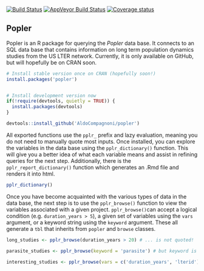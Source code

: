 
<!-- README.md is generated from README.Rmd. Please edit that file -->
[![Build Status](https://travis-ci.org/AldoCompagnoni/popler.svg?branch=master)](https://travis-ci.org/AldoCompagnoni/popler) [![AppVeyor Build Status](https://ci.appveyor.com/api/projects/status/github/AldoCompagnoni/popler?branch=master&svg=true)](https://ci.appveyor.com/project/AldoCompagnoni/popler) [![Coverage status](https://codecov.io/gh/AldoCompagnoni/popler/branch/master/graph/badge.svg)](https://codecov.io/github/AldoCompagnoni/popler?branch=master)

Popler
------

Popler is an R package for querying the *Popler* data base. It connects to an SQL data base that contains information on long term population dynamics studies from the US LTER network. Currently, it is only available on GitHub, but will hopefully be on CRAN soon.

``` r
# Install stable version once on CRAN (hopefully soon!)
install.packages('popler')


# Install development version now
if(!require(devtools, quietly = TRUE)) {
  install.packages(devtools)
}

devtools::install_github('AldoCompagnoni/popler')
```

All exported functions use the `pplr_` prefix and lazy evaluation, meaning you do not need to manually quote most inputs. Once installed, you can explore the variables in the data base using the `pplr_dictionary()` function. This will give you a better idea of what each variable means and assist in refining queries for the next step. Additionally, there is the `pplr_report_dictionary()` function which generates an .Rmd file and renders it into html.

``` r
pplr_dictionary()
```

Once you have become acquainted with the various types of data in the data base, the next step is to use the `pplr_browse()` function to view the variables associated with a given project. `pplr_browse()`can accept a logical condition (e.g. `duration_years > 5`), a given set of variables using the `vars` argument, or a keyword string using the `keyword` argument. These all generate a `tbl` that inherits from `popler` and `browse` classes.

``` r
long_studies <- pplr_browse(duration_years > 20) # ... is not quoted!

parasite_studies <- pplr_browse(keyword = 'parasite') # but keyword is quoted

interesting_studies <- pplr_browse(vars = c('duration_years', 'lterid')) # so are vars
```
